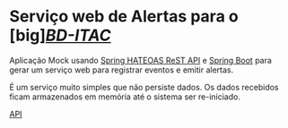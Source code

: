 # Serviço web de Alertas para o [big]*[BD-ITAC](https://sites.google.com/site/interdproj2016/)*

Aplicação Mock usando [Spring HATEOAS ReST API](http://projects.spring.io/spring-hateoas) e [Spring Boot](http://projects.spring.io/spring-boot) para gerar um serviço web para registrar eventos e emitir alertas.

É um serviço muito simples que não persiste dados. Os dados recebidos ficam armazenados em memória até o sistema ser re-iniciado.

[API](https://cdn.rawgit.com/BD-ITAC/BD-ITAC/SP1_TS02/MockAlert/README.html)
